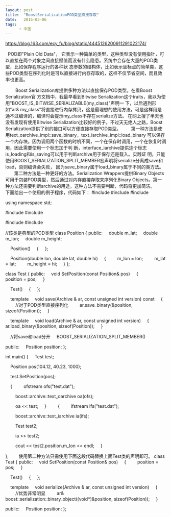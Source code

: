 ```yaml
---
layout: post
title:  "BoostSerializationPOD类型直接存取"
date:   2015-03-06
tags:
      - 中医
---
```



https://blog.163.com/ecy_fu/blog/static/4445126200911291022174/



  POD即\"Plain Old Data\"，
它表示一种简单的类型，这种类型没有使用指针，可以直接在两个对象之间直接赋值而没有什么隐患。系统中会存在大量的POD类型，比如保存程序运行的各种状
态参数的结构体，比如表示坐标点的简单类，这些POD类型在序列化时是可以直接进行内存存取的，这样不仅节省空间，而且效率也更高。

        Boost Serialization库提供多种方法以直接保存POD类型。在看Boost
Serialization官 方文档中，我最早看到Bitwise
Serialization这个traits，我以为使用\"BOOST_IS_BITWISE_SERIALIZABLE(my_class)\"声明一
下，以后遇到形如\"ar&
my_class\"将直接进行内存拷贝，这是最理想的使用方法，可是这样用是通不过编译的，编译时会提示my_class不存在serialize方法。
在网上搜了半天也没有发现有使用Bitwise
Serialization比较好的例子。不过天无绝人之路，Boost
Serialization提供了别的接口可以方便直接存取POD类型。
      
第一种方法是使用text_oarchive_impl::save_binary，text_iarchive_impl::load_binary
可以保存一个内存块。因为调用两个函数的时机不同，一个在保存时调用，一个在恢复时调用，因此需要使用一个标志加于判
断，interface_iarchive提供连个标志is_loading和is_saving可以用于判断archive用于保存还是载入。实践证
明，只能使用BOOST_SERIALIZATION_SPLIT_MEMBER宏声明将serialize分离成save和load，否则编译会失败，
因为save_binary属于load_binary属于不同的类方法。
       第二种方法是一种更好的方法。Serialization Wrappers提供Binary
Objects可用于包装POD类型，然后通过对内存直接存取来序列化Binary
Objects。第一种方法还需要判断archive的用途，这种方法不需要判断，代码将更加简洁。
       下面给出一个使用的例子程序，代码如下：
#include
#include
#include

using namespace std;

#include
#include

#include
#include

//该类是典型的POD类型
class Position
{
public:
    double m_lat;
    double m_lon;
    double m_height;

    Position()
    {
    };

    Position(double lon, double lat, double hi)
    {
        m_lon = lon;
        m_lat = lat;
        m_height = hi;
    }
};

class Test
{
public:
    void SetPosition(const Position& pos)
    {
        position = pos;
    }

    Test()
    {
    };

    template
    void save(Archive & ar, const unsigned int version) const
    {
        //对于POD类型直接序列化
        ar.save_binary(&position, sizeof(Position));
    }

    template
    void load(Archive & ar, const unsigned int version)
    {
        ar.load_binary(&position, sizeof(Position));
    }

    //将save和load分开
    BOOST_SERIALIZATION_SPLIT_MEMBER()

public:
    Position position;
};

int main()
{
    Test test;

    Position pos(104.12, 40.23, 1000);

    test.SetPosition(pos);

    {
        ofstream ofs(\"test.dat\");

        boost::archive::text_oarchive oa(ofs);

        oa \<\< test;
    }
   
    {
        ifstream ifs(\"test.dat\");

        boost::archive::text_iarchive ia(ifs);

        Test test2;

        ia \>\> test2;

        cout \<\< test2.position.m_lon \<\< endl;
    }

};
       使用第二种方法只需使用下面这段代码替换上面Test类的声明即可。
class Test
{
public:
    void SetPosition(const Position& pos)
    {
        position = pos;
    }

    Test()
    {
    };

    template
    void serialize(Archive & ar, const unsigned int version)
    {
        //优势非常明显
        ar& boost::serialization::binary_object((void\*)&position,
sizeof(Position));
    }

public:
    Position position;
};




